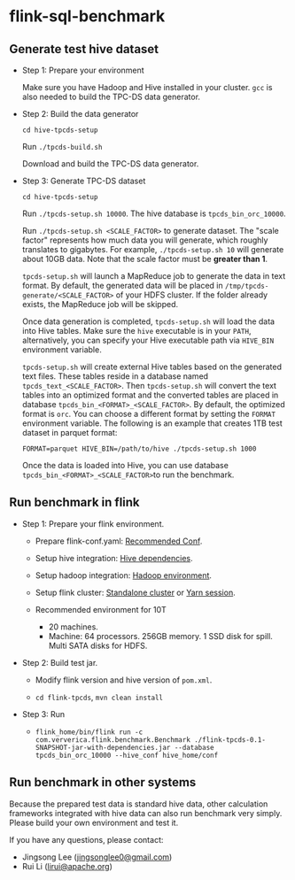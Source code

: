 # flink-sql-benchmark

## Generate test hive dataset

- Step 1: Prepare your environment

  Make sure you have Hadoop and Hive installed in your cluster. `gcc` is also needed to build the TPC-DS data generator.

- Step 2: Build the data generator

  `cd hive-tpcds-setup`

  Run `./tpcds-build.sh`
  
  Download and build the TPC-DS data generator.

- Step 3: Generate TPC-DS dataset

  `cd hive-tpcds-setup`

  Run `./tpcds-setup.sh 10000`. The hive database is `tpcds_bin_orc_10000`.

  Run `./tpcds-setup.sh <SCALE_FACTOR>` to generate dataset. The "scale factor" represents how much data you will generate, which roughly translates to gigabytes. For example, `./tpcds-setup.sh 10` will generate about 10GB data. Note that the scale factor must be **greater than 1**.

  `tpcds-setup.sh` will launch a MapReduce job to generate the data in text format. By default, the generated data will be placed in `/tmp/tpcds-generate/<SCALE_FACTOR>` of your HDFS cluster. If the folder already exists, the MapReduce job will be skipped.

  Once data generation is completed, `tpcds-setup.sh` will load the data into Hive tables. Make sure the `hive` executable is in your `PATH`, alternatively, you can specify your Hive executable path via `HIVE_BIN` environment variable.

  `tpcds-setup.sh` will create external Hive tables based on the generated text files. These tables reside in a database named `tpcds_text_<SCALE_FACTOR>`. Then `tpcds-setup.sh` will convert the text tables into an optimized format and the converted tables are placed in database `tpcds_bin_<FORMAT>_<SCALE_FACTOR>`. By default, the optimized format is `orc`. You can choose a different format by setting the `FORMAT` environment variable. The following is an example that creates 1TB test dataset in parquet format:

  `FORMAT=parquet HIVE_BIN=/path/to/hive ./tpcds-setup.sh 1000`

  Once the data is loaded into Hive, you can use database `tpcds_bin_<FORMAT>_<SCALE_FACTOR>`to run the benchmark.
  
## Run benchmark in flink

- Step 1: Prepare your flink environment.

  - Prepare flink-conf.yaml: [Recommended Conf](https://github.com/ververica/flink-sql-benchmark/blob/master/flink-conf.yaml).

  - Setup hive integration: [Hive dependencies](https://ci.apache.org/projects/flink/flink-docs-master/dev/table/hive/#dependencies).
  
  - Setup hadoop integration: [Hadoop environment](https://ci.apache.org/projects/flink/flink-docs-release-1.9/ops/deployment/hadoop.html).
  
  - Setup flink cluster: [Standalone cluster](https://ci.apache.org/projects/flink/flink-docs-master/ops/deployment/cluster_setup.html) or [Yarn session](https://ci.apache.org/projects/flink/flink-docs-master/ops/deployment/yarn_setup.html#flink-yarn-session).
  
  - Recommended environment for 10T
    - 20 machines.
    - Machine: 64 processors. 256GB memory. 1 SSD disk for spill. Multi SATA disks for HDFS.
  
- Step 2: Build test jar.

  - Modify flink version and hive version of `pom.xml`.
  
  - `cd flink-tpcds`, `mvn clean install`
  
- Step 3: Run

  - `flink_home/bin/flink run -c com.ververica.flink.benchmark.Benchmark ./flink-tpcds-0.1-SNAPSHOT-jar-with-dependencies.jar --database tpcds_bin_orc_10000 --hive_conf hive_home/conf`
  
## Run benchmark in other systems

Because the prepared test data is standard hive data, other calculation frameworks integrated with hive data can also run benchmark very simply. Please build your own environment and test it.


If you have any questions, please contact:
- Jingsong Lee (jingsonglee0@gmail.com)
- Rui Li (lirui@apache.org)
